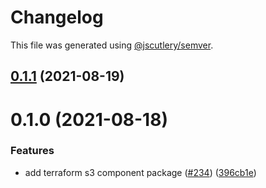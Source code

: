 # Changelog

This file was generated using [@jscutlery/semver](https://github.com/jscutlery/semver).

## [0.1.1](https://github.com/tractr/stack/compare/terraform-s3-component-0.1.0...terraform-s3-component-0.1.1) (2021-08-19)



# 0.1.0 (2021-08-18)


### Features

* add terraform s3 component package ([#234](https://github.com/tractr/stack/issues/234)) ([396cb1e](https://github.com/tractr/stack/commit/396cb1eeea6be89709c768f697828cc91464b03b))
